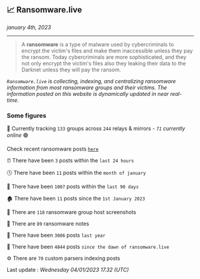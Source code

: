 ## 📈 Ransomware.live
_january 4th, 2023_

---

> A **ransomware** is a type of malware used by cybercriminals to encrypt the victim's files and make them inaccessible unless they pay the ransom. Today cybercriminals are more sophisticated, and they not only encrypt the victim's files also they leaking their data to the Darknet unless they will pay the ransom.


_`Ransomware.live` is collecting, indexing, and centralizing ransomware information from most ransomware groups and their victims. The information posted on this website is dynamically updated in near real-time._

### Some figures 

🔎 Currently tracking `133` groups across `244` relays & mirrors - _`71` currently online_ 🟢

Check recent ransomware posts [`here`](recentposts.md)


⏰ There have been `3` posts within the `last 24 hours`

🕓 There have been `11` posts within the `month of january`

📅 There have been `1007` posts within the `last 90 days`

🏚 There have been `11` posts since the `1st January 2023`

📸 There are `118` ransomware group host screenshots

📝 There are `89` ransomware notes

🚀 There have been `3086` posts `last year`

🐣 There have been `4844` posts `since the dawn of ransomware.live`

⚙️ There are `70` custom parsers indexing posts



Last update : _Wednesday 04/01/2023 17.32 (UTC)_

